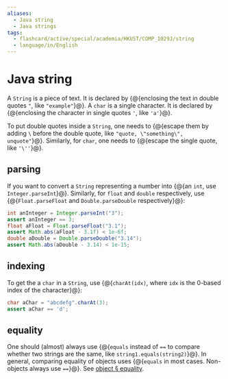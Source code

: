 ```yaml
---
aliases:
  - Java string
  - Java strings
tags:
  - flashcard/active/special/academia/HKUST/COMP_1029J/string
  - language/in/English
---
```


# Java string

A `String` is a piece of text. It is declared by {@{enclosing the text in double quotes `"`, like `"example"`}@}. A `char` is a single character. It is declared by {@{enclosing the character in single quotes `'`, like `'a'`}@}. <!--SR:!2025-03-13,314,336!2027-11-26,1088,356-->

To put double quotes inside a `String`, one needs to {@{escape them by adding `\` before the double quote, like `"quote, \"something\", unquote"`}@}. Similarly, for `char`, one needs to {@{escape the single quote, like `'\''`}@}. <!--SR:!2025-01-27,278,336!2027-08-08,995,350-->

## parsing

If you want to convert a `String` representing a number into {@{an `int`, use `Integer.parseInt`}@}. Similarly, for `float` and `double` respectively, use {@{`Float.parseFloat` and `Double.parseDouble` respectively}@}: <!--SR:!2025-01-12,264,330!2024-12-09,238,336-->

```Java
int anInteger = Integer.parseInt("3");
assert anInteger == 3;
float aFloat = Float.parseFloat("3.1");
assert Math.abs(aFloat - 3.1f) < 1e-6f;
double aDouble = Double.parseDouble("3.14");
assert Math.abs(aDouble - 3.14) < 1e-15;
```

## indexing

To get the a `char` in a `String`, use {@{`charAt(idx)`, where `idx` is the 0-based index of the character}@}: <!--SR:!2025-02-09,286,330-->

```Java
char aChar = "abcdefg".charAt(3);
assert aChar == 'd';
```

## equality

One should (almost) always use {@{`equals` instead of `==` to compare whether two strings are the same, like `string1.equals(string2)`}@}. In general, comparing equality of objects uses {@{`equals` in most cases. Non-objects always use `==`}@}. See [object § equality](object.md#equality). <!--SR:!2025-01-14,267,336!2026-10-14,750,336-->
